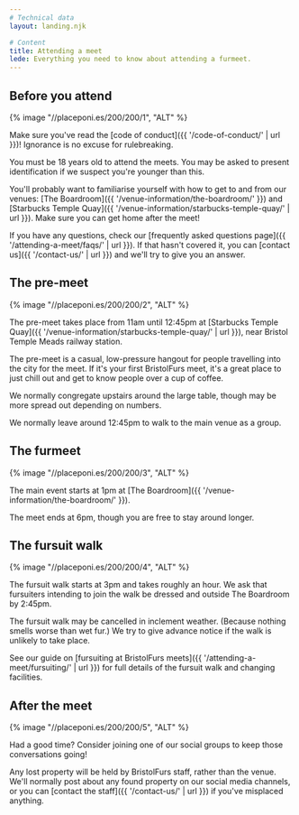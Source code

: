 ```yaml
---
# Technical data
layout: landing.njk

# Content
title: Attending a meet
lede: Everything you need to know about attending a furmeet.
---
```


## Before you attend

{% image "//placeponi.es/200/200/1", "ALT" %}

Make sure you've read the [code of conduct]({{ '/code-of-conduct/' | url }})! Ignorance is no excuse for rulebreaking.

You must be 18 years old to attend the meets. You may be asked to present identification if we suspect you're younger than this.

You'll probably want to familiarise yourself with how to get to and from our venues: [The Boardroom]({{ '/venue-information/the-boardroom/' }}) and [Starbucks Temple Quay]({{ '/venue-information/starbucks-temple-quay/' | url }}). Make sure you can get home after the meet!

If you have any questions, check our [frequently asked questions page]({{ '/attending-a-meet/faqs/' | url }}). If that hasn't covered it, you can [contact us]({{ '/contact-us/' | url }}) and we'll try to give you an answer.

## The pre-meet

{% image "//placeponi.es/200/200/2", "ALT" %}

The pre-meet takes place from 11am until 12:45pm at [Starbucks Temple Quay]({{ '/venue-information/starbucks-temple-quay/' | url }}), near Bristol Temple Meads railway station.

The pre-meet is a casual, low-pressure hangout for people travelling into the city for the meet. If it's your first BristolFurs meet, it's a great place to just chill out and get to know people over a cup of coffee.

We normally congregate upstairs around the large table, though may be more spread out depending on numbers.

We normally leave around 12:45pm to walk to the main venue as a group.

## The furmeet

{% image "//placeponi.es/200/200/3", "ALT" %}

The main event starts at 1pm at [The Boardroom]({{ '/venue-information/the-boardroom/' }}).

The meet ends at 6pm, though you are free to stay around longer.

## The fursuit walk

{% image "//placeponi.es/200/200/4", "ALT" %}

The fursuit walk starts at 3pm and takes roughly an hour. We ask that fursuiters intending to join the walk be dressed and outside The Boardroom by 2:45pm.

The fursuit walk may be cancelled in inclement weather. (Because nothing smells worse than wet fur.) We try to give advance notice if the walk is unlikely to take place.

See our guide on [fursuiting at BristolFurs meets]({{ '/attending-a-meet/fursuiting/' | url }}) for full details of the fursuit walk and changing facilities.

## After the meet

{% image "//placeponi.es/200/200/5", "ALT" %}

Had a good time? Consider joining one of our social groups to keep those conversations going!

Any lost property will be held by BristolFurs staff, rather than the venue. We'll normally post about any found property on our social media channels, or you can [contact the staff]({{ '/contact-us/' | url }}) if you've misplaced anything.
